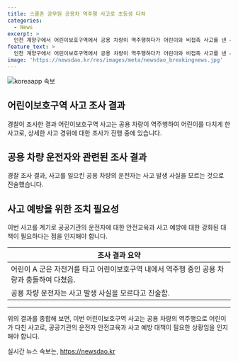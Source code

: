 ```yaml
---
title: 스쿨존 공무원 공용차 역주행 사고로 초등생 다쳐
categories:
  - News
excerpt: >
  인천 계양구에서 어린이보호구역에서 공용 차량이 역주행하다가 어린이와 비접촉 사고를 낸 사건이 발생했습니다. 전기차 운전자는 행정복지센터 공무원으로, 사고 발생을 몰랐다고 주장했습니다. 경찰은 CCTV 영상 분석과 조사를 통해 정확한 사고 경위를 확인할 예정입니다. 
feature_text: >
  인천 계양구에서 어린이보호구역에서 공용 차량이 역주행하다가 어린이와 비접촉 사고를 낸 사건이 발생했습니다. 전기차 운전자는 행정복지센터 공무원으로, 사고 발생을 몰랐다고 주장했습니다. 경찰은 CCTV 영상 분석과 조사를 통해 정확한 사고 경위를 확인할 예정입니다. 
image: 'https://newsdao.kr/res/images/meta/newsdao_breakingnews.jpg'
---
```


<p><img src="https://newsdao.kr/res/images/meta/newsdao_breakingnews.jpg" alt="koreaapp 속보" /></p>

<h2 data-ke-size="size26">어린이보호구역 사고 조사 결과</h2>

<p data-ke-size="size16">경찰이 조사한 결과 어린이보호구역 사고는 공용 차량이 역주행하여 어린이를 다치게 한 사고로, 상세한 사고 경위에 대한 조사가 진행 중에 있습니다.</p>

<h2 data-ke-size="size24">공용 차량 운전자와 관련된 조사 결과</h2>

<p data-ke-size="size16">경찰 조사 결과, 사고를 일으킨 공용 차량의 운전자는 사고 발생 사실을 모르는 것으로 진술했습니다.</p>

<h2 data-ke-size="size24">사고 예방을 위한 조치 필요성</h2>

<p data-ke-size="size16">이번 사고를 계기로 공공기관의 운전자에 대한 안전교육과 사고 예방에 대한 강화된 대책이 필요하다는 점을 인지해야 합니다.</p>

<table>
    <thead>
        <tr>
            <th style="text-align: center;">조사 결과 요약</th>
        </tr>
    </thead>
    <tbody>
        <tr>
            <td>어린이 A 군은 자전거를 타고 어린이보호구역 내에서 역주행 중인 공용 차량과 충돌하여 다쳤음.</td>
        </tr>
        <tr>
            <td>공용 차량 운전자는 사고 발생 사실을 모르다고 진술함.</td>
        </tr>
    </tbody>
</table>

<hr>

<p data-ke-size="size16">위의 결과를 종합해 보면, 이번 어린이보호구역 사고는 공용 차량의 역주행으로 어린이가 다친 사고로, 공공기관의 운전자 안전교육과 사고 예방 대책이 필요한 상황임을 인지해야 합니다.</p>
실시간 뉴스 속보는, <a href="https://newsdao.kr" rel="dofollow">https://newsdao.kr</a>



